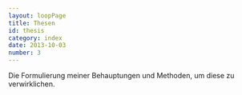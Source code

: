 ```yaml
---
layout: loopPage
title: Thesen
id: thesis
category: index
date: 2013-10-03
number: 3
---
```


Die Formulierung meiner Behauptungen und Methoden, um diese zu verwirklichen. 